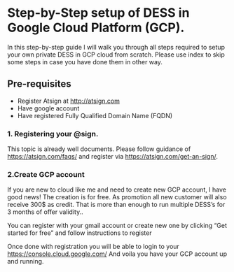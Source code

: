 # Step-by-Step setup of DESS in Google Cloud Platform (GCP).

In this step-by-step guide I will walk you through all steps required to setup your own private DESS in GCP cloud from scratch. Please use index to skip some steps in case you have done them in other way.



## Pre-requisites

- Register Atsign at http://atsign.com
- Have google account
- Have registered Fully Qualified Domain Name (FQDN)

### 1. Registering your @sign.

This topic is already well documents. Please follow guidance of https://atsign.com/faqs/ and register via https://atsign.com/get-an-sign/.

### 2.Create GCP account

If you are new to cloud like me and need to create new GCP account, I have good news! The creation is for free. As promotion all new customer will also receive 300$ as credit. That is more than enough to run multiple DESS’s for 3 months of offer validity.. 

You can register with your gmail account or create new one by clicking “Get started for free” and follow instructions to register

Once done with registration you will be able to login to your https://console.cloud.google.com/
And voila you have your GCP account up and running.

